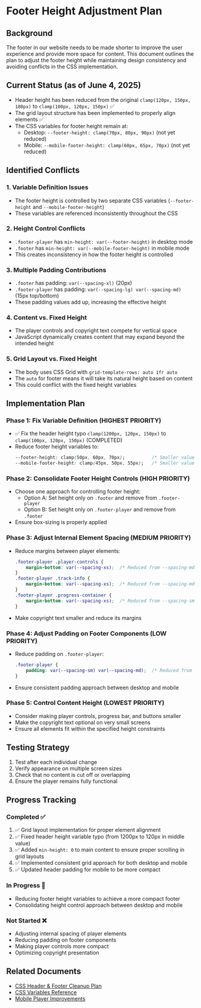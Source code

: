 # Footer Height Adjustment Plan

## Background
The footer in our website needs to be made shorter to improve the user experience and provide more space for content. This document outlines the plan to adjust the footer height while maintaining design consistency and avoiding conflicts in the CSS implementation.

## Current Status (as of June 4, 2025)
- Header height has been reduced from the original `clamp(120px, 150px, 180px)` to `clamp(100px, 120px, 150px)` ✅
- The grid layout structure has been implemented to properly align elements ✅
- The CSS variables for footer height remain at:
  - Desktop: `--footer-height: clamp(70px, 80px, 90px)` (not yet reduced)
  - Mobile: `--mobile-footer-height: clamp(60px, 65px, 70px)` (not yet reduced)

## Identified Conflicts

### 1. Variable Definition Issues
- The footer height is controlled by two separate CSS variables (`--footer-height` and `--mobile-footer-height`)
- These variables are referenced inconsistently throughout the CSS

### 2. Height Control Conflicts
- `.footer-player` has `min-height: var(--footer-height)` in desktop mode
- `.footer` has `min-height: var(--mobile-footer-height)` in mobile mode
- This creates inconsistency in how the footer height is controlled

### 3. Multiple Padding Contributions
- `.footer` has padding: `var(--spacing-xl)` (20px)
- `.footer-player` has padding: `var(--spacing-lg) var(--spacing-md)` (15px top/bottom)
- These padding values add up, increasing the effective height

### 4. Content vs. Fixed Height
- The player controls and copyright text compete for vertical space
- JavaScript dynamically creates content that may expand beyond the intended height

### 5. Grid Layout vs. Fixed Height
- The body uses CSS Grid with `grid-template-rows: auto 1fr auto`
- The `auto` for footer means it will take its natural height based on content
- This could conflict with the fixed height variables

## Implementation Plan

### Phase 1: Fix Variable Definition (HIGHEST PRIORITY)
- ✅ Fix the header height typo `clamp(1200px, 120px, 150px)` to `clamp(100px, 120px, 150px)` (COMPLETED)
- Reduce footer height variables to:
  ```css
  --footer-height: clamp(50px, 60px, 70px);          /* Smaller values */
  --mobile-footer-height: clamp(45px, 50px, 55px);   /* Smaller values */
  ```

### Phase 2: Consolidate Footer Height Controls (HIGH PRIORITY)
- Choose one approach for controlling footer height:
  - Option A: Set height only on `.footer` and remove from `.footer-player`
  - Option B: Set height only on `.footer-player` and remove from `.footer`
- Ensure box-sizing is properly applied

### Phase 3: Adjust Internal Element Spacing (MEDIUM PRIORITY)
- Reduce margins between player elements:
  ```css
  .footer-player .player-controls {
      margin-bottom: var(--spacing-xs);  /* Reduced from --spacing-md */
  }
  .footer-player .track-info {
      margin-bottom: var(--spacing-xs);  /* Reduced from --spacing-md */
  }
  .footer-player .progress-container {
      margin-bottom: var(--spacing-xs);  /* Reduced from --spacing-sm */
  }
  ```
- Make copyright text smaller and reduce its margins

### Phase 4: Adjust Padding on Footer Components (LOW PRIORITY)
- Reduce padding on `.footer-player`:
  ```css
  .footer-player {
      padding: var(--spacing-sm) var(--spacing-md);  /* Reduced from --spacing-lg --spacing-md */
  }
  ```
- Ensure consistent padding approach between desktop and mobile

### Phase 5: Control Content Height (LOWEST PRIORITY)
- Consider making player controls, progress bar, and buttons smaller
- Make the copyright text optional on very small screens
- Ensure all elements fit within the specified height constraints

## Testing Strategy
1. Test after each individual change
2. Verify appearance on multiple screen sizes
3. Check that no content is cut off or overlapping
4. Ensure the player remains fully functional

## Progress Tracking

### Completed ✅
1. ✅ Grid layout implementation for proper element alignment
2. ✅ Fixed header height variable typo (from 1200px to 120px in middle value)
3. ✅ Added `min-height: 0` to main content to ensure proper scrolling in grid layouts
4. ✅ Implemented consistent grid approach for both desktop and mobile
5. ✅ Updated header padding for mobile to be more compact

### In Progress 🔄
- Reducing footer height variables to achieve a more compact footer
- Consolidating height control approach between desktop and mobile

### Not Started ❌
- Adjusting internal spacing of player elements
- Reducing padding on footer components
- Making player controls more compact
- Optimizing copyright presentation

## Related Documents
- [CSS Header & Footer Cleanup Plan](css-header-footer-cleanup.md)
- [CSS Variables Reference](archived/dev-docs/CSS_VARIABLES_REFERENCE.md)
- [Mobile Player Improvements](archived/dev-docs/MOBILE_PLAYER_IMPROVEMENTS.md)
